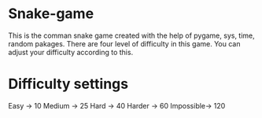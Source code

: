 # Snake-game
This is the comman snake game created with the help of pygame, sys, time, random pakages.
There are four level of difficulty in this game. You can adjust your difficulty according to this.
# Difficulty settings
 Easy      ->  10
 Medium    ->  25
 Hard      ->  40
 Harder    ->  60
 Impossible->  120
